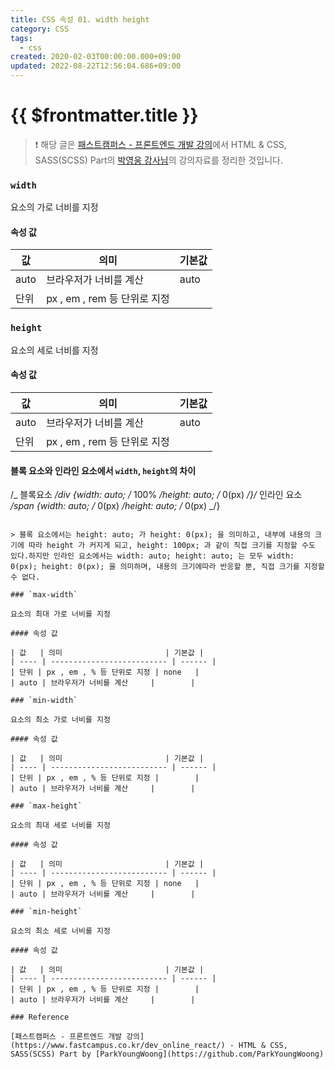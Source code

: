 ```yaml
---
title: CSS 속성 01. width height
category: CSS
tags:
  - css
created: 2020-02-03T00:00:00.000+09:00
updated: 2022-08-22T12:56:04.686+09:00
---
```


# {{ $frontmatter.title }}

> ❗️ 해당 글은 [패스트캠퍼스 - 프론트엔드 개발 강의](https://www.fastcampus.co.kr/dev_online_react/)에서 HTML & CSS, SASS(SCSS) Part의 [박영웅 강사님](https://github.com/ParkYoungWoong)의 강의자료를 정리한 것입니다.

### `width`

요소의 가로 너비를 지정

#### 속성 값

| 값   | 의미                         | 기본값 |
| ---- | ---------------------------- | ------ |
| auto | 브라우저가 너비를 계산       | auto   |
| 단위 | px , em , rem 등 단위로 지정 |        |

### `height`

요소의 세로 너비를 지정

#### 속성 값

| 값   | 의미                         | 기본값 |
| ---- | ---------------------------- | ------ |
| auto | 브라우저가 너비를 계산       | auto   |
| 단위 | px , em , rem 등 단위로 지정 |        |

#### 블록 요소와 인라인 요소에서 `width`, `height`의 차이

/_ 블록요소 _/div {width: auto; /_ 100% _/height: auto; /_ 0(px) _/}/_ 인라인 요소 _/span {width: auto; /_ 0(px) _/height: auto; /_ 0(px) _/}

```

> 블록 요소에서는 height: auto; 가 height: 0(px); 을 의미하고, 내부에 내용의 크기에 따라 height 가 커지게 되고, height: 100px; 과 같이 직접 크기를 지정할 수도 있다.하지만 인라인 요소에서는 width: auto; height: auto; 는 모두 width: 0(px); height: 0(px); 을 의미하며, 내용의 크기에따라 반응할 뿐, 직접 크기를 지정할 수 없다.

### `max-width`

요소의 최대 가로 너비를 지정

#### 속성 값

| 값   | 의미                       | 기본값 |
| ---- | -------------------------- | ------ |
| 단위 | px , em , % 등 단위로 지정 | none   |
| auto | 브라우저가 너비를 계산     |        |

### `min-width`

요소의 최소 가로 너비를 지정

#### 속성 값

| 값   | 의미                       | 기본값 |
| ---- | -------------------------- | ------ |
| 단위 | px , em , % 등 단위로 지정 |        |
| auto | 브라우저가 너비를 계산     |        |

### `max-height`

요소의 최대 세로 너비를 지정

#### 속성 값

| 값   | 의미                       | 기본값 |
| ---- | -------------------------- | ------ |
| 단위 | px , em , % 등 단위로 지정 | none   |
| auto | 브라우저가 너비를 계산     |        |

### `min-height`

요소의 최소 세로 너비를 지정

#### 속성 값

| 값   | 의미                       | 기본값 |
| ---- | -------------------------- | ------ |
| 단위 | px , em , % 등 단위로 지정 |        |
| auto | 브라우저가 너비를 계산     |        |

### Reference

[패스트캠퍼스 - 프론트엔드 개발 강의](https://www.fastcampus.co.kr/dev_online_react/) - HTML & CSS, SASS(SCSS) Part by [ParkYoungWoong](https://github.com/ParkYoungWoong)
```
